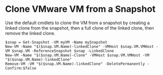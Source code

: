 # Clone VMware VM from a Snapshot

Use the default cmdlets to clone the VM from a snapshot by creating a linked clone from the snapshot, then a full clone of the linked clone, then remove the linked clone.

```
$snap = Get-Snapshot -VM myVM -Name mySnapshot
New-VM -Name "$($snap.VM.Name)-linkedClone" -VMHost $snap.VM.VMHost -VM $snap.VM -ReferenceSnapshot $snap -LinkedClone
New-VM -Name "$($snap.VM.Name)-Clone" -VMHost $snap.VM.VMHost -VM "$($snap.VM.Name)-linkedClone"
Remove-VM -VM "$($snap.VM.Name)-linkedClone" -DeletePermanently -Confirm:$false
```
